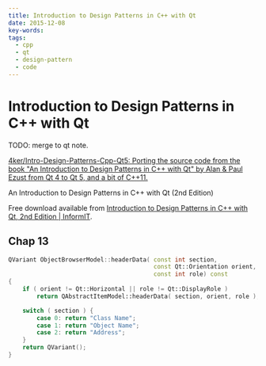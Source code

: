 ```yaml
---
title: Introduction to Design Patterns in C++ with Qt
date: 2015-12-08
key-words:
tags:
  - cpp
  - qt
  - design-pattern
  - code
---
```


Introduction to Design Patterns in C++ with Qt
==============================================

TODO: merge to qt note.

<!--
:%s/\s\+$//
-->

[4ker/Intro-Design-Patterns-Cpp-Qt5: Porting the source code from the book "An Introduction to Design Patterns in C++ with Qt" by Alan & Paul Ezust from Qt 4 to Qt 5, and a bit of C++11.](https://github.com/4ker/Intro-Design-Patterns-Cpp-Qt5)

An Introduction to Design Patterns in C++ with Qt (2nd Edition)

Free download available from [Introduction to Design Patterns in C++ with Qt, 2nd Edition | InformIT](http://www.informit.com/store/introduction-to-design-patterns-in-c-plus-plus-with-9780132826457).

## Chap 13

```cpp
QVariant ObjectBrowserModel::headerData( const int section,
                                         const Qt::Orientation orient,
                                         const int role) const
{
    if ( orient != Qt::Horizontal || role != Qt::DisplayRole )
        return QAbstractItemModel::headerData( section, orient, role );

    switch ( section ) {
        case 0: return "Class Name";
        case 1: return "Object Name";
        case 2: return "Address";
    }
    return QVariant();
}
```
